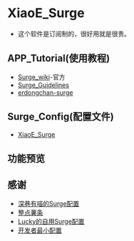 # XiaoE_Surge
- 这个软件是订阅制的，很好用就是很贵。
## APP_Tutorial(使用教程)
- [Surge_wiki](https://wiki.surge.community/)-官方
- [Surge_Guidelines](https://surge.mitsea.com/)
- [erdongchan-surge](https://erdongchan.cn/surgeconf.html)

## Surge_Config(配置文件)
- [XiaoE_Surge](https://raw.githubusercontent.com/LaolunsiG/XiaoE_PCR/main/Config_File/Surge/XiaoE_Surge.conf)

## 功能预览

## 感谢
- [深巷有喵的Surge配置](https://raw.githubusercontent.com/Rabbit-Spec/Surge/Master/Conf/Spec/Surge.conf)
- [整点薯条](https://raw.githubusercontent.com/getsomecat/GetSomeCats/Surge/FishChips.conf)
- [Lucky的自用Surge配置](https://raw.githubusercontent.com/As-Lucky/Lucky/main/Lucky-Surge.conf)
- [开发者最小配置](https://gist.githubusercontent.com/Zeaphyou/864aebea248ca1bb8000e0e5623b65f3/raw/c36413c715f43f22772d3c2353358e1ff936b2e6/Surge.conf)

